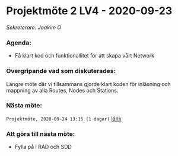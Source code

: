 # Projektmöte 2 LV4 - 2020-09-23
*Sekreterare: Joakim O*

### Agenda:
- Få klart kod och funktionallitet för att skapa vårt Network

### Övergripande vad som diskuterades:
Längre möte där vi tillsammans gjorde klart koden för inläsning och mappning av alla Routes, Nodes och Stations.

### Nästa möte:
```Projektmöte, 2020-09-24 13:15 (1 dagar)``` [länk](https://github.com/DKWA0000/OOPP-HT20/blob/master/Dokumentation/Notes%20From%20Project%20Meetings/2020-09-24%20-%20Projektmöte%203%20LV4.md)

### Att göra till nästa möte:
- Fylla på i RAD och SDD 